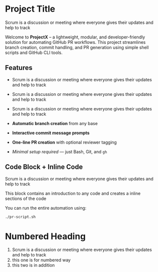 # Project Title
Scrum is a discussion or meeting where everyone gives their updates and help to track

Welcome to **ProjectX** – a lightweight, modular, and developer-friendly solution for automating GitHub PR workflows. This project streamlines branch creation, commit handling, and PR generation using simple shell scripts and GitHub CLI tools.


## Features
- Scrum is a discussion or meeting where everyone gives their updates and help to track
- Scrum is a discussion or meeting where everyone gives their updates and help to track
- Scrum is a discussion or meeting where everyone gives their updates and help to track
  
- **Automatic branch creation** from any base
- **Interactive commit message prompts**
- **One-line PR creation** with optional reviewer tagging
- *Minimal setup required* — just Bash, Git, and `gh`




## Code Block + Inline Code
Scrum is a discussion or meeting where everyone gives their updates and help to track

This block contains an introduction to any code and creates a inline sections of the code

You can run the entire automation using:


```bash
./pr-script.sh
```
# Numbered Heading
1. Scrum is a discussion or meeting where everyone gives their updates and help to track
1. this one is for numbered way
2. this two is in addition
